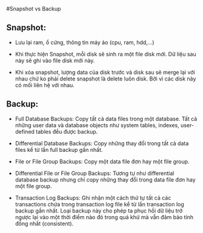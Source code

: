 #Snapshot vs Backup

## Snapshot:
* Lưu lại ram, ổ cứng, thông tin máy ảo (cpu, ram, hdd,...)

* Khi thực hiện Snapshot, mỗi disk sẽ sinh ra một file disk mới. Dữ liệu sau này sẽ ghi vào file disk mới này.

* Khi xóa snapshot, lượng data của disk trước và disk sau sẽ merge lại với nhau chứ ko phải
delete snapshot là delete luôn disk. Bởi vì các disk này có mối liên hệ với nhau.

## Backup:
* Full Database Backups: Copy tất cả data files trong một database.
Tất cả những user data và database objects như system tables, indexes, user-defined tables đều được backup.

* Differential Database Backups: Copy những thay đổi trong tất cả data files kể từ lần full backup gần nhất.

* File or File Group Backups: Copy một data file đơn hay một file group.

* Differential File or File Group Backups: Tương tự như differential database backup nhưng chỉ copy những thay đổi
trong data file đơn hay một file group.

* Transaction Log Backups: Ghi nhận một cách thứ tự tất cả các transactions chứa trong transaction log file
kể từ lần transaction log backup gần nhất. Loại backup này cho phép ta phục hồi dữ liệu trở ngược lại
vào một thời điểm nào đó trong quá khứ mà vẫn đảm bảo tính đồng nhất (consistent).


